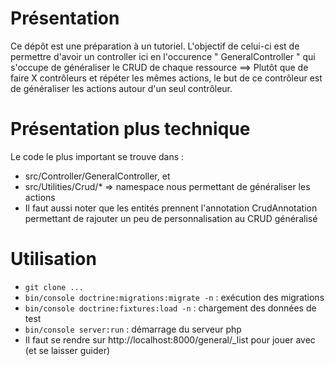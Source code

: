 # Présentation
Ce dépôt est une préparation à un tutoriel.
L'objectif de celui-ci est de permettre d'avoir un controller ici en l'occurence " GeneralController " qui s'occupe de généraliser le CRUD de chaque ressource 
==> Plutôt que de faire X contrôleurs et répéter les mêmes actions, le but de ce contrôleur est de généraliser les actions autour d'un seul contrôleur.

# Présentation plus technique
Le code le plus important se trouve dans :
- src/Controller/GeneralController, et
- src/Utilities/Crud/* => namespace nous permettant de généraliser les actions
- Il faut aussi noter que les entités prennent l'annotation CrudAnnotation permettant de rajouter un peu de personnalisation au CRUD généralisé

# Utilisation
- `git clone ...`
- `bin/console doctrine:migrations:migrate -n` : exécution des migrations
- `bin/console doctrine:fixtures:load -n` : chargement des données de test
- `bin/console server:run` : démarrage du serveur php
- Il faut se rendre sur http://localhost:8000/general/_list pour jouer avec (et se laisser guider)
